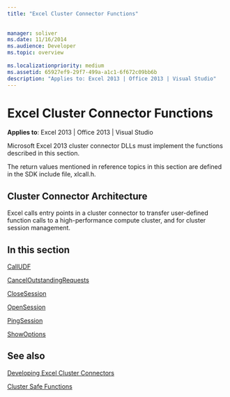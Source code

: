 ```yaml
---
title: "Excel Cluster Connector Functions"
 
 
manager: soliver
ms.date: 11/16/2014
ms.audience: Developer
ms.topic: overview
 
ms.localizationpriority: medium
ms.assetid: 65927ef9-29f7-499a-a1c1-6f672c09bb6b
description: "Applies to: Excel 2013 | Office 2013 | Visual Studio"
---
```


# Excel Cluster Connector Functions

 **Applies to**: Excel 2013 | Office 2013 | Visual Studio 
  
Microsoft Excel 2013 cluster connector DLLs must implement the functions described in this section.
  
The return values mentioned in reference topics in this section are defined in the SDK include file, xlcall.h.
  
## Cluster Connector Architecture

Excel calls entry points in a cluster connector to transfer user-defined function calls to a high-performance compute cluster, and for cluster session management.
  
## In this section

[CallUDF](calludf.md)
  
[CancelOutstandingRequests](canceloutstandingrequests.md)
  
[CloseSession](closesession.md)
  
[OpenSession](opensession.md)
  
[PingSession](pingsession.md)
  
[ShowOptions](showoptions.md)
  
## See also



[Developing Excel Cluster Connectors](developing-excel-cluster-connectors.md)
  
[Cluster Safe Functions](cluster-safe-functions.md)


